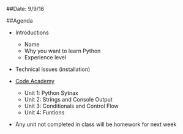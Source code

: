 ##Date: 9/9/16

##Agenda
- Introductions
  - Name
  - Why you want to learn Python
  - Experience level

- Technical Issues (installation)

- [Code Academy](https://www.codecademy.com/learn/python)
  - Unit 1: Python Sytnax
  - Unit 2: Strings and Console Output
  - Unit 3: Conditionals and Control Flow
  - Unit 4: Funtions

- Any unit not completed in class will be homework for next week
